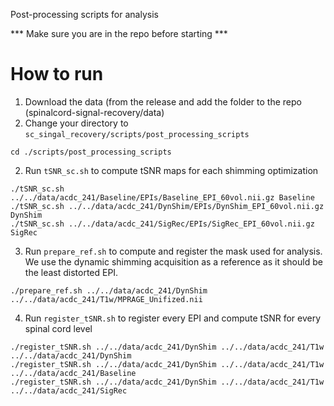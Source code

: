 Post-processing scripts for analysis

*** Make sure you are in the repo before starting ***

# How to run
1. Download the data (from the release and add the folder to the repo (spinalcord-signal-recovery/data)
2. Change your directory to `sc_singal_recovery/scripts/post_processing_scripts`
  ```
  cd ./scripts/post_processing_scripts
  ```
2. Run `tSNR_sc.sh` to compute tSNR maps for each shimming optimization
  ```
  ./tSNR_sc.sh ../../data/acdc_241/Baseline/EPIs/Baseline_EPI_60vol.nii.gz Baseline
  ./tSNR_sc.sh ../../data/acdc_241/DynShim/EPIs/DynShim_EPI_60vol.nii.gz DynShim
  ./tSNR_sc.sh ../../data/acdc_241/SigRec/EPIs/SigRec_EPI_60vol.nii.gz SigRec
  ```
3. Run `prepare_ref.sh` to compute and register the mask used for analysis. We use the dynamic shimming acquisition as a reference as it should be the least distorted EPI.
  ```
  ./prepare_ref.sh ../../data/acdc_241/DynShim ../../data/acdc_241/T1w/MPRAGE_Unifized.nii
  ```
4. Run `register_tSNR.sh` to register every EPI and compute tSNR for every spinal cord level
  ```
  ./register_tSNR.sh ../../data/acdc_241/DynShim ../../data/acdc_241/T1w ../../data/acdc_241/DynShim
  ./register_tSNR.sh ../../data/acdc_241/DynShim ../../data/acdc_241/T1w ../../data/acdc_241/Baseline
  ./register_tSNR.sh ../../data/acdc_241/DynShim ../../data/acdc_241/T1w ../../data/acdc_241/SigRec
  ```
